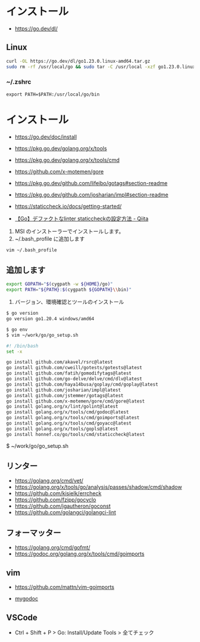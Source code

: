 # インストール
- https://go.dev/dl/
## Linux
```bash
curl -OL https://go.dev/dl/go1.23.0.linux-amd64.tar.gz
sudo rm -rf /usr/local/go && sudo tar -C /usr/local -xzf go1.23.0.linux-amd64.tar.gz
```
### ~/.zshrc
```
export PATH=$PATH:/usr/local/go/bin
```
# インストール
- https://go.dev/doc/install
- https://pkg.go.dev/golang.org/x/tools
- https://pkg.go.dev/golang.org/x/tools/cmd
- https://github.com/x-motemen/gore
- https://pkg.go.dev/github.com/lifeibo/gotags#section-readme
- https://pkg.go.dev/github.com/josharian/impl#section-readme

- https://staticcheck.io/docs/getting-started/
- [【Go】デファクトなlinter staticcheckの設定方法 - Qiita](https://qiita.com/yagi_eng/items/1c34f9691128c51846e7)

1. MSI のインストーラーでインストールします。
2. ~/.bash_profile に追加します
```bash
vim ~/.bash_profile
```
## 追加します
```bash
export GOPATH="$(cygpath -w ${HOME}/go)"
export PATH="${PATH}:$(cygpath ${GOPATH}\\bin)"
```
1. バージョン、環境確認とツールのインストール
```bash
$ go version
go version go1.20.4 windows/amd64

$ go env
$ vim ~/work/go/go_setup.sh
```

```bash
#! /bin/bash
set -x

go install github.com/akavel/rsrc@latest
go install github.com/cweill/gotests/gotests@latest
go install github.com/fatih/gomodifytags@latest
go install github.com/go-delve/delve/cmd/dlv@latest
go install github.com/haya14busa/goplay/cmd/goplay@latest
go install github.com/josharian/impl@latest
go install github.com/jstemmer/gotags@latest
go install github.com/x-motemen/gore/cmd/gore@latest
go install golang.org/x/lint/golint@latest
go install golang.org/x/tools/cmd/godoc@latest
go install golang.org/x/tools/cmd/goimports@latest
go install golang.org/x/tools/cmd/goyacc@latest
go install golang.org/x/tools/gopls@latest
go install honnef.co/go/tools/cmd/staticcheck@latest
```
$ ~/work/go/go_setup.sh
## リンター
- https://golang.org/cmd/vet/
- https://golang.org/x/tools/go/analysis/passes/shadow/cmd/shadow
- https://github.com/kisielk/errcheck
- https://github.com/fzipp/gocyclo
- https://github.com/jgautheron/goconst
- https://github.com/golangci/golangci-lint
## フォーマッター
- https://golang.org/cmd/gofmt/
- https://godoc.org/golang.org/x/tools/cmd/goimports
## vim
- https://github.com/mattn/vim-goimports

- [mygodoc](mygodoc.md)
## VSCode
- Ctrl + Shift + P > Go: Install/Update Tools > 全てチェック
